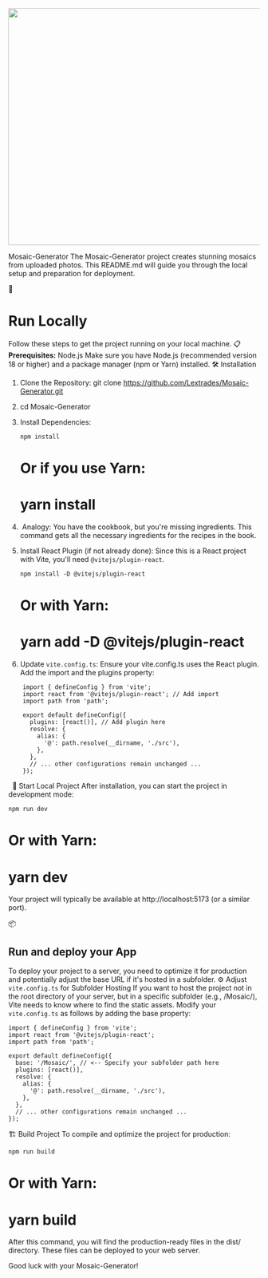 <div align="center">
<img width="1200" height="475" alt="GHBanner" src="https://github.com/user-attachments/assets/108468c3-0dd3-4328-8606-3ca8890cdba9" />
</div>

Mosaic-Generator
The Mosaic-Generator project creates stunning mosaics from uploaded photos. This README.md will guide you through the local setup and preparation for deployment.

🚀 
# Run Locally
Follow these steps to get the project running on your local machine.
📋 
**Prerequisites:**  Node.js
Make sure you have Node.js (recommended version 18 or higher) and a package manager (npm or Yarn) installed.
🛠️ Installation
1. Clone the Repository: git clone https://github.com/Lextrades/Mosaic-Generator.git
2. cd Mosaic-Generator
3. Install Dependencies:
   ```
   npm install
   ```
   # Or if you use Yarn:
   # yarn install
7.  Analogy: You have the cookbook, but you're missing ingredients. This command gets all the necessary ingredients for the recipes in the book. 
8. Install React Plugin (if not already done): Since this is a React project with Vite, you'll need `@vitejs/plugin-react`.
   ```
   npm install -D @vitejs/plugin-react
   ```
   # Or with Yarn:
    # yarn add -D @vitejs/plugin-react
    
12. Update `vite.config.ts`: Ensure your vite.config.ts uses the React plugin. Add the import and the plugins property:
```
    import { defineConfig } from 'vite';
    import react from '@vitejs/plugin-react'; // Add import
    import path from 'path';
    
    export default defineConfig({
      plugins: [react()], // Add plugin here
      resolve: {
        alias: {
          '@': path.resolve(__dirname, './src'),
        },
      },
      // ... other configurations remain unchanged ...
    });
```
 
🏃 Start Local Project
After installation, you can start the project in development mode:
```
npm run dev
```
# Or with Yarn:
# yarn dev

Your project will typically be available at http://localhost:5173 (or a similar port).

📦 
## Run and deploy your App
To deploy your project to a server, you need to optimize it for production and potentially adjust the base URL if it's hosted in a subfolder.
⚙️ Adjust `vite.config.ts` for Subfolder Hosting
If you want to host the project not in the root directory of your server, but in a specific subfolder (e.g., /Mosaic/), Vite needs to know where to find the static assets.
Modify your `vite.config.ts` as follows by adding the base property:
```
import { defineConfig } from 'vite';
import react from '@vitejs/plugin-react';
import path from 'path';

export default defineConfig({
  base: '/Mosaic/', // <-- Specify your subfolder path here
  plugins: [react()],
  resolve: {
    alias: {
      '@': path.resolve(__dirname, './src'),
    },
  },
  // ... other configurations remain unchanged ...
});
```

🏗️ Build Project
To compile and optimize the project for production:
```
npm run build
```
# Or with Yarn:
# yarn build

After this command, you will find the production-ready files in the dist/ directory. These files can be deployed to your web server.

Good luck with your Mosaic-Generator!

